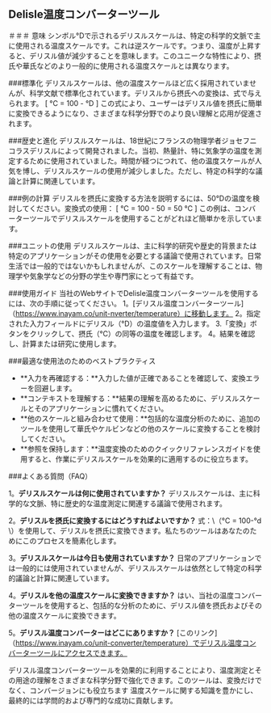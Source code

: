 ## Delisle温度コンバーターツール

＃＃＃ 意味
シンボル°Dで示されるデリスルスケールは、特定の科学的文脈で主に使用される温度スケールです。これは逆スケールです。つまり、温度が上昇すると、デリスル値が減少することを意味します。このユニークな特性により、摂氏や華氏などのより一般的に使用される温度スケールとは異なります。

###標準化
デリスルスケールは、他の温度スケールほど広く採用されていませんが、科学文献で標準化されています。デリスルから摂氏への変換は、式で与えられます。
\[ °C = 100 - °D \]
この式により、ユーザーはデリスル値を摂氏に簡単に変換できるようになり、さまざまな科学分野でのより良い理解と応用が促進されます。

###歴史と進化
デリスルスケールは、18世紀にフランスの物理学者ジョセフニコラスデリスルによって開発されました。当初、熱量計、特に気象学の温度を測定するために使用されていました。時間が経つにつれて、他の温度スケールが人気を博し、デリスルスケールの使用が減少しました。ただし、特定の科学的な議論と計算に関連しています。

###例の計算
デリスルを摂氏に変換する方法を説明するには、50°Dの温度を検討してください。変換式の使用：
\[ °C = 100 - 50 = 50 °C \]
この例は、コンバーターツールでデリスルスケールを使用することがどれほど簡単かを示しています。

###ユニットの使用
デリスルスケールは、主に科学的研究や歴史的背景または特定のアプリケーションがその使用を必要とする議論で使用されています。日常生活では一般的ではないかもしれませんが、このスケールを理解することは、物理学や気象学などの分野の学生や専門家にとって有益です。

###使用ガイド
当社のWebサイトでDelisle温度コンバーターツールを使用するには、次の手順に従ってください。
1。[デリスル温度コンバーターツール]（https://www.inayam.co/unit-nverter/temperature）に移動します。
2。指定された入力フィールドにデリスル（°D）の温度値を入力します。
3.「変換」ボタンをクリックして、摂氏（°C）の同等の温度を確認します。
4。結果を確認し、計算または研究に使用します。

###最適な使用法のためのベストプラクティス
-  **入力を再確認する：**入力した値が正確であることを確認して、変換エラーを回避します。
-  **コンテキストを理解する：**結果の理解を高めるために、デリスルスケールとそのア​​プリケーションに慣れてください。
-  **他のスケールと組み合わせて使用​​：**包括的な温度分析のために、追加のツールを使用して華氏やケルビンなどの他のスケールに変換することを検討してください。
-  **参照を保持します：**温度変換のためのクイックリファレンスガイドを使用すると、作業にデリスルスケールを効果的に適用するのに役立ちます。

###よくある質問（FAQ）

1。**デリスルスケールは何に使用されていますか？**
デリスルスケールは、主に科学的な文脈、特に歴史的な温度測定に関連する議論で使用されます。

2。**デリスルを摂氏に変換するにはどうすればよいですか？**
式：\（°C = 100-°d \）を使用して、デリスルを摂氏に変換できます。私たちのツールはあなたのためにこのプロセスを簡素化します。

3。**デリスルスケールは今日も使用されていますか？**
日常のアプリケーションでは一般的には使用されていませんが、デリスルスケールは依然として特定の科学的議論と計算に関連しています。

4。**デリスルを他の温度スケールに変換できますか？**
はい、当社の温度コンバーターツールを使用すると、包括的な分析のために、デリスル値を摂氏およびその他の温度スケールに変換できます。

5。**デリスル温度コンバーターはどこにありますか？**
[このリンク]（https://www.inayam.co/unit-converter/temperature）でデリスル温度コンバーターツールにアクセスできます。

デリスル温度コンバーターツールを効果的に利用することにより、温度測定とその用途の理解をさまざまな科学分野で強化できます。このツールは、変換だけでなく、コンバージョンにも役立ちます 温度スケールに関する知識を豊かにし、最終的には学問的および専門的な成功に貢献します。